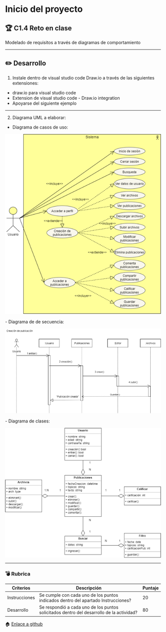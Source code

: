 # Inicio del proyecto

## :trophy: C1.4 Reto en clase

Modelado de requisitos a través de diagramas de comportamiento
___

## :pencil2: Desarrollo

1. Instale dentro de visual studio code Draw.io a través de las siguientes extensiones:
 - draw.io para visual studio code
 - Extension de visual studio code - Draw.io integration
 - Apoyarse del siguiente ejemplo
---
2. Diagrama UML a elaborar:
- Diagrama de casos de uso:
<p align="center">
    <img alt="Caso de uso" src="https://raw.githubusercontent.com/KevinPimienta/AAvanzado-de-Software-KACPC/main/img/Diagrama%20de%20casos%20de%20uso.png">
</p>
- Diagrama de de secuencia:
<p align="center">
    <img alt="Secuencia" src="https://raw.githubusercontent.com/KevinPimienta/AAvanzado-de-Software-KACPC/main/img/Diagrama%20de%20de%20secuencia.png">
</p>
- Diagrama de clases:
<p align="center">
    <img alt="Secuencia" src="https://raw.githubusercontent.com/KevinPimienta/AAvanzado-de-Software-KACPC/main/img/Diagrama%20de%20clases.png">
</p>

___

### :bomb: Rubrica

| Criterios     | Descripción                                                                                  | Puntaje |
| ------------- | -------------------------------------------------------------------------------------------- | ------- |
| Instrucciones | Se cumple con cada uno de los puntos indicados dentro del apartado Instrucciones?            | 20 |
| Desarrollo    | Se respondió a cada uno de los puntos solicitados dentro del desarrollo de la actividad?     | 80      |

:house: [Enlace a github](https://github.com/KevinPimienta/AAvanzado-de-Software-KACPC) 